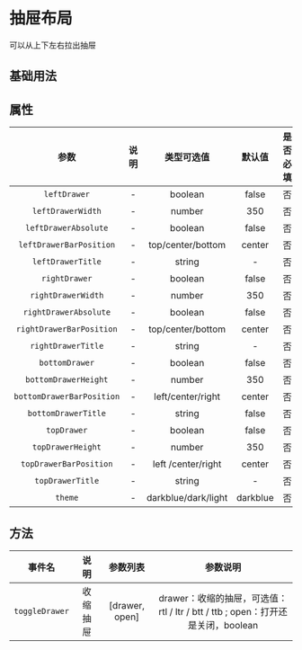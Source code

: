 <!-- 加载 demo 组件 start -->
<script setup>
import demo from './demo.vue'
</script>
<!-- 加载 demo 组件 end -->

<!-- 正文开始 -->

# 抽屉布局

可以从上下左右拉出抽屉

## 基础用法

<Preview comp-name="DrawerBox" demo-name="demo">
  <demo />
</Preview>

## 属性

参数 | 说明 | 类型可选值 | 默认值 | 是否必填
:-: | :-: | :-: | :-: | :-:
`leftDrawer` | - | boolean| false | 否
`leftDrawerWidth` | - | number| 350 | 否
`leftDrawerAbsolute` | - | boolean| false | 否
`leftDrawerBarPosition` | - | top/center/bottom| center | 否
`leftDrawerTitle` | - | string| - | 否
`rightDrawer` | - | boolean| false | 否
`rightDrawerWidth` | - | number| 350 | 否
`rightDrawerAbsolute` | - | boolean| false | 否
`rightDrawerBarPosition` | - | top/center/bottom| center | 否
`rightDrawerTitle` | - | string| - | 否
`bottomDrawer` | - | boolean| false | 否
`bottomDrawerHeight` | - | number| 350 | 否
`bottomDrawerBarPosition` | - | left/center/right| center | 否
`bottomDrawerTitle` | - | string| false | 否
`topDrawer` | - | boolean| false | 否
`topDrawerHeight` | - | number| 350 | 否
`topDrawerBarPosition` | - | left /center/right| center | 否
`topDrawerTitle` | - | string| - | 否
`theme` | - | darkblue/dark/light| darkblue | 否

## 方法

事件名 | 说明 | 参数列表 | 参数说明
:-: | :-: | :-: | :-:
`toggleDrawer` | 收缩抽屉 | [drawer, open] | drawer：收缩的抽屉，可选值：rtl / ltr / btt / ttb ; open：打开还是关闭，boolean
